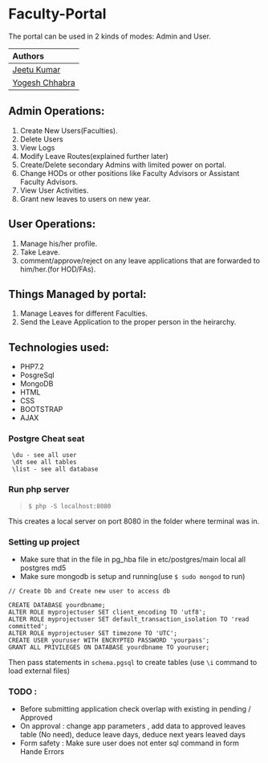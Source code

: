 # Faculty-Portal

The portal can be used in 2 kinds of modes: Admin and User.

| Authors |
| :--- |
| [Jeetu Kumar](https://github.com/i-am-g2/) |
| [Yogesh Chhabra](https://github.com/yogeshchhabra99) |


## Admin Operations:
1. Create New Users(Faculties).
2. Delete Users
3. View Logs
4. Modify Leave Routes(explained further later)
5. Create/Delete secondary Admins with limited power on portal.
6. Change HODs or other positions like Faculty Advisors or Assistant Faculty Advisors.
7. View User Activities.
8. Grant new leaves to users on new year.

## User Operations:
1. Manage his/her profile.
2. Take Leave.
3. comment/approve/reject on any leave applications that are forwarded to him/her.(for HOD/FAs).

## Things Managed by portal:
1. Manage Leaves for different Faculties.
2. Send the Leave Application to the proper person in the heirarchy.

## Technologies used:
* PHP7.2
* PosgreSql
* MongoDB
* HTML 
* CSS
* BOOTSTRAP
* AJAX

### Postgre Cheat seat
```)
 \du - see all user
 \dt see all tables
 \list - see all database 
```
### Run php server
>`$ php -S localhost:8080`

This creates a local server on port 8080 in the folder where terminal was in.


### Setting up project

* Make sure  that in the file in pg_hba file in etc/postgres/main 
  local   all             postgres                                md5    
* Make sure mongodb is setup and running(use `$ sudo mongod` to run)


```
// Create Db and Create new user to access db

CREATE DATABASE yourdbname;   
ALTER ROLE myprojectuser SET client_encoding TO 'utf8';  
ALTER ROLE myprojectuser SET default_transaction_isolation TO 'read committed';  
ALTER ROLE myprojectuser SET timezone TO 'UTC';  
CREATE USER youruser WITH ENCRYPTED PASSWORD 'yourpass'; 
GRANT ALL PRIVILEGES ON DATABASE yourdbname TO youruser;  
```
Then pass statements in `schema.pgsql` to create tables (use `\i` command to load external files) 


### TODO : 
* Before submitting application check overlap with existing in pending / Approved
* On approval : change app parameters , add data to approved leaves table (No need), deduce leave days, deduce next years leaved days 
* Form safety : Make sure user does not enter sql command in form 
Hande Errors




